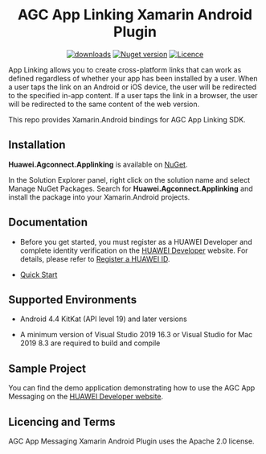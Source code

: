 <p align="center">
  <h1 align="center">AGC App Linking Xamarin Android Plugin</h1>
</p>


<p align="center">
  <a href="Huawei.Agconnect.Applinking"><img src="https://img.shields.io/nuget/dt/Huawei.Agconnect.Applinking?label=Downloads&color=%23007EC6&style=for-the-badge"alt="downloads"></a>
  <a href="Huawei.Agconnect.Applinking"><img src="https://img.shields.io/nuget/v/Huawei.Agconnect.Applinking?color=%23ed2a1c&style=for-the-badge" alt="Nuget version"></a>
  <a href="/LICENSE.txt"><img src="https://img.shields.io/badge/License-Apache%202.0-blue.svg?color=%3bcc62&style=for-the-badge" alt="Licence"></a>
</p>
 

App Linking allows you to create cross-platform links that can work as defined regardless of whether your app has been installed by a user. When a user taps the link on an Android or iOS device, the user will be redirected to the specified in-app content. If a user taps the link in a browser, the user will be redirected to the same content of the web version.

This repo provides Xamarin.Android bindings for AGC App Linking SDK.

## Installation

**Huawei.Agconnect.Applinking** is available on [NuGet](https://www.nuget.org/packages/Huawei.Agconnect.Applinking). 

In the Solution Explorer panel, right click on the solution name and select Manage NuGet Packages. Search for **Huawei.Agconnect.Applinking** and install the package into your Xamarin.Android projects.

## Documentation

- Before you get started, you must register as a HUAWEI Developer and complete identity verification on the [HUAWEI Developer](https://developer.huawei.com/consumer/en/) website. For details, please refer to [Register a HUAWEI ID](https://developer.huawei.com/consumer/en/doc/10104).

- [Quick Start](https://developer.huawei.com/consumer/en/doc/development/AppGallery-connect-Guides/agc-introduction) 

## Supported Environments

- Android 4.4 KitKat (API level 19) and later versions

- A minimum version of Visual Studio 2019 16.3 or Visual Studio for Mac 2019 8.3 are required to build and compile


## Sample Project

You can find the demo application demonstrating how to use the AGC App Messaging on the [HUAWEI Developer website](https://developer.huawei.com/consumer/en/doc/development/AppGallery-connect-Guides/agc-introduction).

## Licencing and Terms

AGC App Messaging Xamarin Android Plugin uses the Apache 2.0 license.